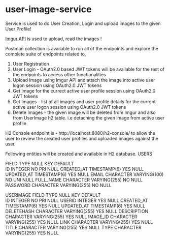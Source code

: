 # user-image-service
Service is used to do User Creation, Login and upload images to the given User Profile!

[Imgur API](https://apidocs.imgur.com/) is used to upload, read the images !

Postman collection is available to run all of the endpoints and explore the complete suite of endpoints related to,

 1. User Registration
 2. User Login - OAuth2.0 based JWT tokens will be available for the rest of the endpoints to access other functionalities
 3. Upload Image using Imgur API and attach the image into active user logon session using OAuth2.0 JWT tokens
 4. Get Image for the currect active user profile session using OAuth2.0 JWT tokens
 5. Get Images - list of all images and user profile details for the current active user logon session using OAuth2.0 JWT tokens
 6. Delete Images - the given image will be deleted from Imgur and also from UserImage h2 table. i.e detaching the given image from active user profile

H2 Console endpoint is - http://localhost:8080/h2-console/ to allow the user to review the created user profiles and uploaded images against the user.

Following entities will be created and available in H2 database.
USERS

FIELD  	TYPE  	NULL  	KEY  	DEFAULT  
ID	INTEGER	NO	PRI	NULL
CREATED_AT	TIMESTAMP(6)	YES		NULL
UPDATED_AT	TIMESTAMP(6)	YES		NULL
EMAIL	CHARACTER VARYING(100)	NO	UNI	NULL
FULL_NAME	CHARACTER VARYING(255)	NO		NULL
PASSWORD	CHARACTER VARYING(255)	NO		NULL

USERIMAGE
FIELD  	TYPE  	NULL  	KEY  	DEFAULT  
ID	INTEGER	NO	PRI	NULL
USERID	INTEGER	YES		NULL
CREATED_AT	TIMESTAMP(6)	YES		NULL
UPDATED_AT	TIMESTAMP(6)	YES		NULL
DELETEHASH	CHARACTER VARYING(255)	YES		NULL
DESCRIPTION	CHARACTER VARYING(255)	YES		NULL
IMAGE_ID	CHARACTER VARYING(255)	YES		NULL
LINK	CHARACTER VARYING(255)	YES		NULL
TITLE	CHARACTER VARYING(255)	YES		NULL
TYPE	CHARACTER VARYING(255)	YES		NULL
